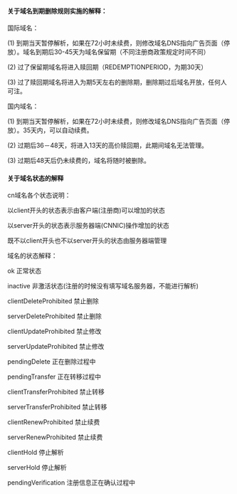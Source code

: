#### 关于域名到期删除规则实施的解释：

国际域名：

(1) 到期当天暂停解析，如果在72小时未续费，则修改域名DNS指向广告页面（停放）。域名到期后30-45天为域名保留期（不同注册商政策规定时间不同）

(2) 过了保留期域名将进入赎回期（REDEMPTIONPERIOD，为期30天）

(3) 过了赎回期域名将进入为期5天左右的删除期，删除期过后域名开放，任何人可注。

国内域名：

(1) 到期当天暂停解析，如果在72小时未续费，则修改域名DNS指向广告页面（停放）。35天内，可以自动续费。

(2) 过期后36－48天，将进入13天的高价赎回期，此期间域名无法管理。

(3) 过期后48天后仍未续费的，域名将随时被删除。


#### 关于域名状态的解释

cn域名各个状态说明：

以client开头的状态表示由客户端(注册商)可以增加的状态

以server开头的状态表示服务器端(CNNIC)操作增加的状态

既不以client开头也不以server开头的状态由服务器端管理


域名的状态解释：

ok 正常状态

inactive 非激活状态(注册的时候没有填写域名服务器，不能进行解析)

clientDeleteProhibited 禁止删除

serverDeleteProhibited 禁止删除

clientUpdateProhibited 禁止修改

serverUpdateProhibited 禁止修改

pendingDelete 正在删除过程中

pendingTransfer 正在转移过程中

clientTransferProhibited 禁止转移

serverTransferProhibited 禁止转移

clientRenewProhibited 禁止续费

serverRenewProhibited 禁止续费

clientHold 停止解析

serverHold 停止解析

pendingVerification 注册信息正在确认过程中
